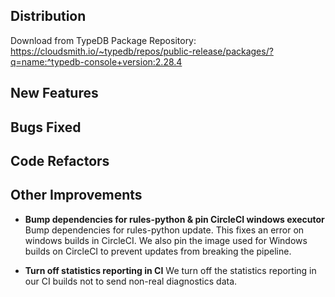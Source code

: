 ## Distribution

Download from TypeDB Package Repository: https://cloudsmith.io/~typedb/repos/public-release/packages/?q=name:^typedb-console+version:2.28.4


## New Features


## Bugs Fixed


## Code Refactors


## Other Improvements
- **Bump dependencies for rules-python & pin CircleCI windows executor**
  Bump dependencies for rules-python update. This fixes an error on windows builds in CircleCI.
  We also pin the image used for Windows builds  on CircleCI to prevent updates from breaking the pipeline.
  
- **Turn off statistics reporting in CI**
  We turn off the statistics reporting in our CI builds not to send non-real diagnostics data.
